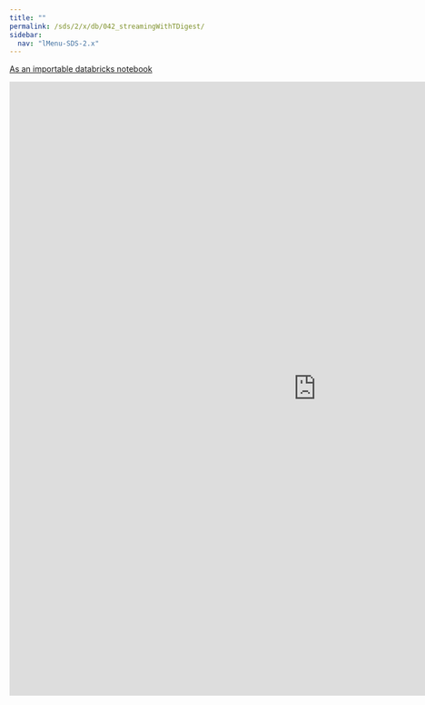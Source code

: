 ```yaml
---
title: ""
permalink: /sds/2/x/db/042_streamingWithTDigest/
sidebar:
  nav: "lMenu-SDS-2.x"
---
```


[As an importable databricks notebook](https://lamastex.github.io/scalable-data-science/sds/2/x/db/042_streamingWithTDigest.html)

<iframe src="https://lamastex.github.io/scalable-data-science/sds/2/x/db/042_streamingWithTDigest" width="1080" height="1080" frameborder="0"></iframe>
